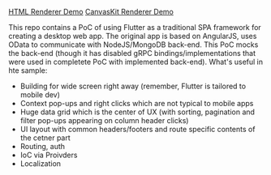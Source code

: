 [HTML Renderer Demo](https://maxim-saplin.github.io/flutter_web_spa_sample/html/)
[CanvasKit Renderer Demo](https://maxim-saplin.github.io/flutter_web_spa_sample/canvaskit/)

This repo contains a PoC of using Flutter as a traditional SPA framework for creating a desktop web app. The original app is based on AngularJS, uses OData to communicate with NodeJS/MongoDB back-end. This PoC mocks the back-end (though it has disabled gRPC bindings/implementations that were used in completete PoC with implemented back-end).
What's useful in hte sample:
- Building for wide screen right away (remember, Flutter is tailored to mobile dev)
- Context pop-ups and right clicks which are not typical to mobile apps
- Huge data grid which is the center of UX (with sorting, pagination and filter pop-ups appearing on column header clicks)
- UI layout with common headers/footers and route specific contents of the cetner part
- Routing, auth
- IoC via Proivders
- Localization
